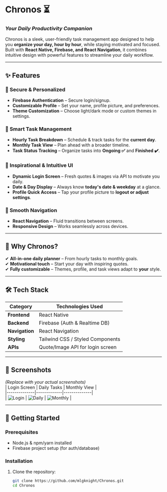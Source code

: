 # Chronos ⏳  
### *Your Daily Productivity Companion*  


Chronos is a sleek, user-friendly task management app designed to help you **organize your day, hour by hour**, while staying motivated and focused. Built with **React Native, Firebase, and React Navigation**, it combines intuitive design with powerful features to streamline your daily workflow.  

---

## ✨ Features  

### 🔐 Secure & Personalized  
- **Firebase Authentication** – Secure login/signup.  
- **Customizable Profile** – Set your name, profile picture, and preferences.  
- **Theme Customization** – Choose light/dark mode or custom themes in settings.  

### 📅 Smart Task Management  
- **Hourly Task Breakdown** – Schedule & track tasks for the **current day**.  
- **Monthly Task View** – Plan ahead with a broader timeline.  
- **Task Status Tracking** – Organize tasks into **Ongoing ✅** and **Finished ✔️**.  

### 🎨 Inspirational & Intuitive UI  
- **Dynamic Login Screen** – Fresh quotes & images via API to motivate you daily.  
- **Date & Day Display** – Always know **today's date & weekday** at a glance.  
- **Profile Quick Access** – Tap your profile picture to **logout or adjust settings**.  

### 🔄 Smooth Navigation  
- **React Navigation** – Fluid transitions between screens.  
- **Responsive Design** – Works seamlessly across devices.  

---

## 🚀 Why Chronos?  
✔ **All-in-one daily planner** – From hourly tasks to monthly goals.  
✔ **Motivational touch** – Start your day with inspiring quotes.  
✔ **Fully customizable** – Themes, profile, and task views adapt to **your** style.  

---

## 🛠️ Tech Stack  
| Category       | Technologies Used |  
|----------------|------------------|  
| **Frontend**   | React Native     |  
| **Backend**    | Firebase (Auth & Realtime DB) |  
| **Navigation** | React Navigation |  
| **Styling**    | Tailwind CSS / Styled Components |  
| **APIs**       | Quote/Image API for login screen |  

---

## 📸 Screenshots  
*(Replace with your actual screenshots)*  
| Login Screen | Daily Tasks | Monthly View |  
|--------------|-------------|--------------|  
| ![Login](https://via.placeholder.com/300x600?text=Login+Screen) | ![Daily](https://via.placeholder.com/300x600?text=Daily+Tasks) | ![Monthly](https://via.placeholder.com/300x600?text=Monthly+View) |  

---

## 🚀 Getting Started  

### Prerequisites  
- Node.js & npm/yarn installed  
- Firebase project setup (for auth/database)  

### Installation  
1. Clone the repository:  
   ```bash
   git clone https://github.com/mlgknight/Chronos.git
   cd Chronos
